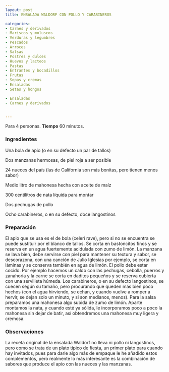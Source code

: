 ```yaml
---
layout: post
title: ENSALADA WALDORF CON POLLO Y CARABINEROS

categories:
- Carnes y derivados
- Mariscos y moluscos
- Verduras y legumbres
- Pescados
- Arroces
- Salsas
- Postres y dulces
- Huevos y lacteos
- Pastas
- Entrantes y bocadillos
- Frutas
- Sopas y cremas
- Ensaladas
- Setas y hongos

- Ensaladas
- Carnes y derivados


---
```


Para 4 personas.
<b>Tiempo</b> 60 minutos.

<h3>Ingredientes</h3>

Una bola de apio (o en su defecto un par de tallos)

Dos manzanas hermosas, de piel roja a ser posible

24 nueces del país (las de California son más bonitas, pero tienen menos sabor)

Medio litro de mahonesa hecha con aceite de maíz

300 centilitros de nata líquida para montar

Dos pechugas de pollo

Ocho carabineros, o en su defecto, doce langostinos

<h3>Preparación</h3>

El apio que se usa es el de bola (celerí rave), pero si no se encuentra se puede sustituir por el blanco de tallos. Se corta en bastoncitos finos y se reserva en un agua fuertemente acidulada con zumo de limón. La manzana se lava bien, debe servirse con piel para mantener su textura y sabor, se descorazona, con una canción de Julio Iglesias por ejemplo, se corta en láminas y se conserva también en agua de limón. El pollo debe estar cocido. Por ejemplo hacemos un caldo con las pechugas, cebolla, puerros y zanahoria y la carne se corta en daditos pequeños y se reserva cubierta con una servilleta húmeda. Los carabineros, o en su defecto langostinos, se cuecen según su tamaño, pero procurando que queden más bien poco hechos (con el agua hirviendo, se echan, y cuando vuelve a romper a hervir, se dejan solo un minuto, y si son medianos, menos). Para la salsa preparamos una mahonesa algo subida de zumo de limón. Aparte montamos la nata, y cuando esté ya sólida, le incorporamos poco a poco la mahonesa sin dejar de batir, así obtendremos una mahonesa muy ligera y cremosa.

<h3>Observaciones</h3>

La receta original de la ensalada Waldorf no lleva ni pollo ni langostinos, pero como se trata de un plato típico de fiesta, un primer plato para cuando hay invitados, pues para darle algo más de empaque le he añadido estos complementos, pero realmente lo más interesante es la combinación de sabores que produce el apio con las nueces y las manzanas.

